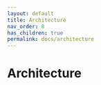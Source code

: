 ```yaml
---
layout: default
title: Architecture
nav_order: 8
has_children: true
permalink: docs/architecture
---
```


# Architecture

